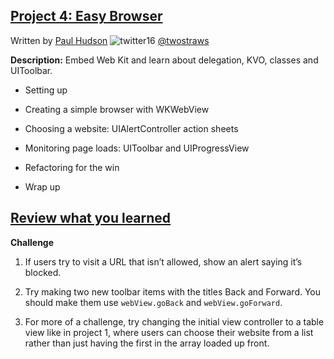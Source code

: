 ## [Project 4: Easy Browser](https://www.hackingwithswift.com/read/4/overview)
Written by [Paul Hudson](https://www.hackingwithswift.com/about)  ![twitter16](https://github.com/juliangyurov/PH-Project6a/assets/13259596/445c8ea0-65c4-4dba-8e1f-3f2750f0ef51)
  [@twostraws](https://twitter.com/twostraws)

**Description:** Embed Web Kit and learn about delegation, KVO, classes and UIToolbar.

- Setting up

- Creating a simple browser with WKWebView

- Choosing a website: UIAlertController action sheets

- Monitoring page loads: UIToolbar and UIProgressView

- Refactoring for the win

- Wrap up

## [Review what you learned](https://www.hackingwithswift.com/review/hws/project-4-easy-browser)

**Challenge**

1. If users try to visit a URL that isn’t allowed, show an alert saying it’s blocked.

2. Try making two new toolbar items with the titles Back and Forward. You should make them use `webView.goBack` and `webView.goForward`.

3. For more of a challenge, try changing the initial view controller to a table view like in project 1, where users can choose their website from a list rather than just having the first in the array loaded up front.
